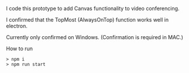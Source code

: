 I code this prototype to add Canvas functionality to video conferencing.

I confirmed that the TopMost (AlwaysOnTop) function works well in electron.

Currently only confirmed on Windows. (Confirmation is required in MAC.)

How to run

```
> npm i
> npm run start
```